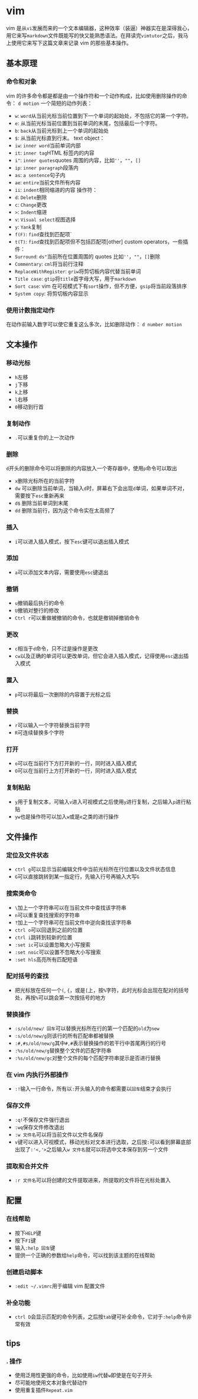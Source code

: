 # vim
vim 是从`vi`发展而来的一个文本编辑器，这种效率（装逼）神器实在是深得我心，用它来写`markdown`文件既能写的快又能熟悉语法。在拜读完`vimtutor`之后，我马上使用它来写下这篇文章来记录 vim 的那些基本操作。
## 基本原理

### 命令和对象
vim 的许多命令都是都是由一个操作符和一个动作构成，比如使用删除操作的命令：
`d motion`
一个简短的动作列表：
- `w`: `word`从当前光标当前位置到下一个单词的起始处，不包括它的第一个字符。
- `e`: 从当前光标当前位置到当前单词的末尾，包括最后一个字符。
- `b`: `back`从当前光标到上一个单词的起始处
- `$`: 从当前光标直到行末。
text object：
- `iw`: `inner word`当前单词内部
- `it`: `inner tag`HTML 标签内的内容
- `i"`: `inner quotes`quotes 周围的内容，比如`''`，`""`，`[]`
- `ip`: `inner paragraph`段落内
- `as`: `a sentence`句子内
- `ae`: `entire`当前文件所有内容
- `ii`: `indent`相同缩进的内容
操作符：
- `d`: `Delete`删除
- `c`: `Change`更改
- `>`: `Indent`缩进
- `v`: `Visual select`视图选择
- `y`: `Yank`复制
- `f(F)`: `find`查找到匹配项`
- `t(T)`: `find`查找到匹配项但不包括匹配项[other]
custom operators，一些插件：
- `Surround`: `ds"`当前所在位置周围的 quotes 比如`''`，`""`，`[]`删除
- `Commentary`: `cml`将当前行注释
- `ReplaceWithRegister`: `griw`将剪切板内容代替当前单词
- `Title case`: `gtip`将`title`首字母大写，用于`markdown`
- `Sort case`: vim 在可视模式下有`sort`操作，但不方便，`gsip`将当前段落排序
- `System copy`: 将剪切板内容显示
### 使用计数指定动作
在动作前输入数字可以使它重复这么多次，比如删除动作：
`d number motion`

## 文本操作

### 移动光标
- `h`左移
- `j`下移
- `k`上移
- `l`右移
- `0`移动到行首

### 复制动作
- `.`可以重复你的上一次动作

### 删除
`d`开头的删除命令可以将删除的内容放入一个寄存器中，使用`p`命令可以取出
- `x`删除光标所在的当前字符
- `dw` 可以删除当前单词，当输入`d`时，屏幕右下会出现`d`单词，如果单词不对，需要按下`esc`重新再来
- `d$` 删除当前单词到末尾
- `dd` 删除当前行，因为这个命令实在太高频了

### 插入
- `i`可以进入插入模式，按下`esc`键可以退出插入模式

### 添加
- `a`可以添加文本内容，需要使用`esc`键退出

### 撤销
- `u`撤销最后执行的命令
- `U`撤销对整行的修改
- `Ctrl r`可以重做被撤销的命令，也就是撤销掉撤销命令

### 更改
- `c`相当于`d`命令，只不过是操作是更改
- `cw`以及正确的单词可以更改单词，但它会进入插入模式，记得使用`esc`退出插入模式

### 置入
- `p`可以将最后一次删除的内容置于光标之后

### 替换
- `r`可以输入一个字符替换当前字符
- `R`可连续替换多个字符

### 打开
- `o`可以在当前行下方打开新的一行，同时进入插入模式
- `O`可以在当前行上方打开新的一行，同时进入插入模式

### 复制粘贴
- `y`用于复制文本，可输入`v`进入可视模式之后使用`y`进行复制，之后输入`p`进行粘贴
- `yw`也是操作符可以加入`w`或是`e`之类的进行操作

## 文件操作

### 定位及文件状态
- `ctrl g`可以显示当前编辑文件中当前光标所在行位置以及文件状态信息
- `G`可以直接跳转到某一指定行，先输入行号再输入大写`G`

### 搜索类命令
- `\`加上一个字符串可以在当前文件中查找该字符串
- `n`可以重复查找搜索的字符串
- `?`加上一个字符串可在当前文件中逆向查找该字符串
- `ctrl o`可以回退到之前的位置
- `ctrl i`跳转到较新的位置
- `:set ic`可以设置忽略大小写搜索
- `:set noic`可以设置不忽略大小写搜索
- `:set hls`高亮所有匹配短语

### 配对括号的查找
- 把光标放在任何一个`(`, `{`，或是`[`上，按`%`字符，此时光标会出现在配对的括号处，再按`%`可以跳会第一次按括号的地方

### 替换操作
- `:s/old/new/ 回车`可以替换光标所在行的第一个匹配的`old`为`new`
- `:s/old/new/g`则该行的所有匹配串都被替换
- `:#,#s/old/new/g`其中`#,#`表示替换操作的若干行中首尾两行的行号
- `:%s/old/new/g`替换整个文件的匹配字符串
- `:%s/old/new/gc`对整个文件的每个匹配字符串提示是否进行替换

### 在 vim 内执行外部操作
- `:!`输入一行命令，所有以`:`开头输入的命令都需要以`回车`结束才会执行

### 保存文件
- `:q!`不保存文件强行退出
- `:wq`保存文件修改退出
- `:w 文件名`可以将当前文件以文件名保存
- `v`键可以进入可视模式，移动光标对文本进行选取，之后按`:`可以看到屏幕底部出现了`:'<,'>`之后输入`w 文件名`就可以将选中文本保存到另一个文件

### 提取和合并文件
- `:r 文件名`可以将创建的文件提取进来，所提取的文件将在光标处置入

## 配置

### 在线帮助
- 按下`HELP`键
- 按下`F1`键
- 输入`:help 回车`键
- 提供一个正确的参数给`help`命令，可以找到该主题的在线帮助

### 创建启动脚本
- `:edit ~/.vimrc`用于编辑 vim 配置文件

### 补全功能
- `ctrl D`会显示匹配的命令列表，之后按`tab`键可补全命令，它对于`:help`命令非常有效

## tips

### . 操作
- 使用泛用性更强的命令，比如使用`iw`代替`w`即使是在句子开头
- 尽可能地使用文本对象代替动作
- 使用重复插件`Repeat.vim`
